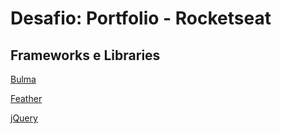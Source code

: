 # Desafio: Portfolio - Rocketseat

## Frameworks e Libraries

[Bulma](https://bulma.io/)

[Feather](https://feathericons.com/)

[jQuery](https://jquery.com/)
